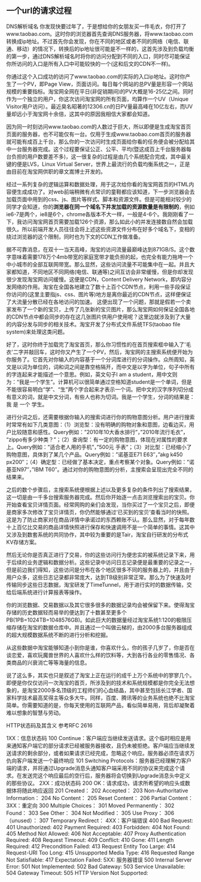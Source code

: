 ## 一个url的请求过程
DNS解析域名
你发现快要过年了，于是想给你的女朋友买一件毛衣，你打开了www.taobao.com。这时你的浏览器首先查询DNS服务器，将www.taobao.com转换成ip地址。不过首先你会发现，你在不同的地区或者不同的网络（电信、联通、移动）的情况下，转换后的ip地址很可能是不一样的，这首先涉及到负载均衡的第一步，通过DNS解析域名时将你的访问分配到不同的入口，同时尽可能保证你所访问的入口是所有入口中可能较快的一个(这和后文的CDN不一样)。

你通过这个入口成功的访问了www.taobao.com的实际的入口ip地址。这时你产生了一个PV，即Page View，页面访问。每日每个网站的总PV量是形容一个网站规模的重要指标。淘宝网全网在平日(非促销期间)的PV大概是16-25亿之间。同时作为一个独立的用户，你这次访问淘宝网的所有页面，均算作一个UV（Unique Visitor用户访问）。最近臭名昭著的12306.cn的日PV量最高峰在10亿左右，而UV量却远小于淘宝网十余倍，这其中的原因我相信大家都会知道。

因为同一时刻访问www.taobao.com的人数过于巨大，所以即便是生成淘宝首页页面的服务器，也不可能仅有一台。仅用于生成www.taobao.com首页的服务器就可能有成百上千台，那么你的一次访问时生成页面给你看的任务便会被分配给其中一台服务器完成。这个过程要保证公正、公平、平均(暨这成百上千台服务器每台负担的用户数要差不多)，这一很复杂的过程是由几个系统配合完成，其中最关键的便是LVS，Linux Virtual Server，世界上最流行的负载均衡系统之一，正是由目前在淘宝网供职的章文嵩博士开发的。

经过一系列复杂的逻辑运算和数据处理，用于这次给你看的淘宝网首页的HTML内容便生成成功了。对web前端稍微有点常识的童鞋都应该知道，下一步浏览器会去加载页面中用到的css、js、图片等样式、脚本和资源文件。但是可能相对较少的同学才会知道，你的**浏览器在同一个域名下并发加载的资源数量是有限制的**，例如ie6-7是两个，ie8是6个，chrome各版本不大一样，一般是4-6个。我刚刚看了一下，我访问淘宝网首页需要加载126个资源，那么如此小的并发连接数自然会加载很久。所以前端开发人员往往会将上述这些资源文件分布在好多个域名下，变相的绕过浏览器的这个限制，同时也为下文的CDN工作做准备。

据不可靠消息，在双十一当天高峰，淘宝的访问流量最巅峰达到871GB/S。这个数字意味着需要178万个4mb带宽的家庭宽带才能负担的起，也完全有能力拖垮一个中小城市的全部互联网带宽。那么显然，这些访问流量不可能集中在一起。并且大家都知道，不同地区不同网络(电信、联通等)之间互访会非常缓慢，但是你却发现很少发现淘宝网访问缓慢。这便是CDN，Content Delivery Network，即内容分发网络的作用。淘宝在全国各地建立了数十上百个CDN节点，利用一些手段保证你访问的(这里主要指js、css、图片等)地方是离你最近的CDN节点，这样便保证了大流量分散已经在各地访问的加速。
这便出现了一个问题，那就是假若一个卖家发布了一个新的宝贝，上传了几张新的宝贝图片，那么淘宝网如何保证全国各地的CDN节点中都会同步的存在这几张图片供用户使用呢？这里边就涉及到了大量的内容分发与同步的相关技术。淘宝开发了分布式文件系统TFS(taobao file system)来处理这类问题。

好了，这时你终于加载完了淘宝首页，那么你习惯性的在首页搜索框中输入了'毛衣'二字并敲回车，这时你又产生了一个PV，然后，淘宝网的主搜索系统便开始为你服务了。它首先对你输入的内容基于一个分词库进行的分词操作。众所周知，英文是以词为单位的，词和词之间是靠空格隔开，而中文是以字为单位，句子中所有的字连起来才能描述一个意思。例如，英文句子I am a student，用中文则为：“我是一个学生”。计算机可以很简单通过空格知道student是一个单词，但是不能很容易明白“学”、“生”两个字合起来才表示一个词。把中文的汉字序列切分成有意义的词，就是中文分词，有些人也称为切词。我是一个学生，分词的结果是：我 是 一个 学生。

进行分词之后，还需要根据你输入的搜索词进行你的购物意图分析。用户进行搜索时常常有如下几类意图：（1）浏览型：没有明确的购物对象和意图，边看边买，用户比较随意和感性。Query例如：”2010年10大香水排行”，”2010年流行毛衣”， “zippo有多少种类？”；（2）查询型：有一定的购物意图，体现在对属性的要求上。Query例如：”适合老人用的手机”，”500元 手表”；（3）对比型：已经缩小了购物意图，具体到了某几个产品。Query例如：”诺基亚E71 E63″，”akg k450 px200″；（4）确定型：已经做了基本决定，重点考察某个对象。Query例如：”诺基亚N97″，”IBM T60″。通过对你的购物意图的分析，主搜索会呈现出完全不同的结果来。

 之后的数个步骤后，主搜索系统便根据上述以及更多复杂的条件列出了搜索结果，这一切是由一千多台搜索服务器完成。然后你开始逐一点击浏览搜索出的宝贝。你开始查看宝贝详情页面。经常网购的亲们会发现，当你买过了一个宝贝之后，即便是商家多次修改了宝贝详情页，你仍然能够通过‘已买到的宝贝’查看当时的快照。这是为了防止商家对在商品详情中承诺过的东西赖账不认。那么显然，对于每年数十上百亿比交易的商品详情快照进行保存和快速调用不是一个简单的事情。这其中又涉及到数套系统的共同协作，其中较为重要的是Tair，淘宝自行研发的分布式KV存储方案。

然后无论你是否真正进行了交易，你的这些访问行为便忠实的被系统记录下来，用于后续的业务逻辑和数据分析。这些记录中访问日志记录便是最重要的记录之一，但是前边我们得知，这些访问是分布在各个地区很多不同的服务器上的，并且由于用户众多，这些日志记录都非常庞大，达到TB级别非常正常。那么为了快速及时传输同步这些日志数据，淘宝研发了TimeTunnel，用于进行实时的数据传输，交给后端系统进行计算报表等操作。

你的浏览数据、交易数据以及其它很多很多的数据记录均会被保留下来。使得淘宝存储的历史数据轻而易举的便达到了十数甚至更多个PB(1PB=1024TB=1048576GB)。如此巨大的数据量经过淘宝系统1:120的极限压缩存储在淘宝的数据仓库中。并且通过一个叫做云梯的，由2000多台服务器组成的超大规模数据系统不断的进行分析和挖掘。

从这些数据中淘宝能够知道小到你是谁，你喜欢什么，你的孩子几岁了，你是否在谈恋爱，喜欢玩魔兽世界的人喜欢什么样的饮料等，大到各行各业的零售情况、各类商品的兴衰消亡等等海量的信息。 



说了这么多，其实也只是叙述了淘宝上正在运行的成千上万个系统中的寥寥几个。即便是你仅仅访问一次淘宝的首页，所涉及到的技术和系统规模都是你完全无法想象的，是淘宝2000多名顶级的工程师们的心血结晶，其中甚至包括长江学者、国家科学技术最高奖得主等众多大牛。同样，百度、腾讯等的业务系统也绝不比淘宝简单。你需要知道的是，你每天使用的互联网产品，看似简单易用，背后却凝聚着难以想象的智慧与劳动。



HTTP状态码及其含义
参考RFC 2616

1XX：信息状态码
100 Continue：客户端应当继续发送请求。这个临时相应是用来通知客户端它的部分请求已经被服务器接收，且仍未被拒绝。客户端应当继续发送请求的剩余部分，或者如果请求已经完成，忽略这个响应。服务器必须在请求万仇向客户端发送一个最终响应
101 Switching Protocols：服务器已经理解力客户端的请求，并将通过Upgrade消息头通知客户端采用不同的协议来完成这个请求。在发送完这个响应最后的空行后，服务器将会切换到Upgrade消息头中定义的那些协议。
2XX：成功状态码
200 OK：请求成功，请求所希望的响应头或数据体将随此响应返回
201 Created：
202 Accepted：
203 Non-Authoritative Information：
204 No Content：
205 Reset Content：
206 Partial Content：
3XX：重定向
300 Multiple Choices：
301 Moved Permanently：
302 Found：
303 See Other：
304 Not Modified：
305 Use Proxy：
306 （unused）：
307 Temporary Redirect：
4XX：客户端错误
400 Bad Request:
401 Unauthorized:
402 Payment Required:
403 Forbidden:
404 Not Found:
405 Method Not Allowed:
406 Not Acceptable:
407 Proxy Authentication Required:
408 Request Timeout:
409 Conflict:
410 Gone:
411 Length Required:
412 Precondition Failed:
413 Request Entity Too Large:
414 Request-URI Too Long:
415 Unsupported Media Type:
416 Requested Range Not Satisfiable:
417 Expectation Failed:
5XX: 服务器错误
500 Internal Server Error:
501 Not Implemented:
502 Bad Gateway:
503 Service Unavailable:
504 Gateway Timeout:
505 HTTP Version Not Supported: